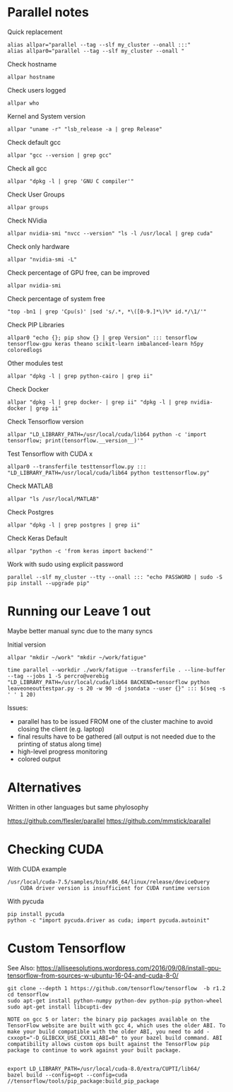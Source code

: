 

# Parallel notes

Quick replacement

	alias allpar="parallel --tag --slf my_cluster --onall :::"
	alias allpar0="parallel --tag --slf my_cluster --onall "

Check hostname

	allpar hostname

Check users logged

	allpar who 

Kernel and System version

	allpar "uname -r" "lsb_release -a | grep Release"

Check default gcc

	allpar "gcc --version | grep gcc"

Check all gcc
	
	allpar "dpkg -l | grep 'GNU C compiler'"

Check User Groups

	allpar groups

Check NVidia
	
	allpar nvidia-smi "nvcc --version" "ls -l /usr/local | grep cuda"

Check only hardware

	allpar "nvidia-smi -L"

Check percentage of GPU free, can be improved

	allpar nvidia-smi

Check percentage of system free

	"top -bn1 | grep 'Cpu(s)' |sed 's/.*, *\([0-9.]*\)%* id.*/\1/'"

Check PIP Libraries

	allpar0 "echo {}; pip show {} | grep Version" ::: tensorflow tensorflow-gpu keras theano scikit-learn imbalanced-learn h5py coloredlogs

Other modules test

	allpar "dpkg -l | grep python-cairo | grep ii"

Check Docker

	allpar "dpkg -l | grep docker- | grep ii" "dpkg -l | grep nvidia-docker | grep ii"

Check Tensorflow version
	
	allpar "LD_LIBRARY_PATH=/usr/local/cuda/lib64 python -c 'import tensorflow; print(tensorflow.__version__)'"

Test Tensorflow with CUDA x

	allpar0 --transferfile testtensorflow.py ::: "LD_LIBRARY_PATH=/usr/local/cuda/lib64 python testtensorflow.py"

Check MATLAB 

	allpar "ls /usr/local/MATLAB"

Check Postgres

	allpar "dpkg -l | grep postgres | grep ii"

Check Keras Default

	allpar "python -c 'from keras import backend'"

Work with sudo using explicit password

	parallel --slf my_cluster --tty --onall ::: "echo PASSWORD | sudo -S pip install --upgrade pip"

# Running our Leave 1 out

Maybe better manual sync due to the many syncs


Initial version
	
	allpar "mkdir ~/work" "mkdir ~/work/fatigue" 

	time parallel --workdir ./work/fatigue --transferfile . --line-buffer --tag --jobs 1 -S percro@verebig "LD_LIBRARY_PATH=/usr/local/cuda/lib64 BACKEND=tensorflow python leaveoneouttestpar.py -s 20 -w 90 -d jsondata --user {}" ::: $(seq -s ' ' 1 20)

Issues:
* parallel has to be issued FROM one of the cluster machine to avoid closing the client (e.g. laptop)
* final results have to be gathered (all output is not needed due to the printing of status along time)
* high-level progress monitoring
* colored output


# Alternatives

Written in other languages but same phylosophy

https://github.com/flesler/parallel
https://github.com/mmstick/parallel

# Checking CUDA

With CUDA example

	/usr/local/cuda-7.5/samples/bin/x86_64/linux/release/deviceQuery
		CUDA driver version is insufficient for CUDA runtime version

With pycuda

	pip install pycuda
	python -c "import pycuda.driver as cuda; import pycuda.autoinit"
	
# Custom Tensorflow

See Also: 	https://alliseesolutions.wordpress.com/2016/09/08/install-gpu-tensorflow-from-sources-w-ubuntu-16-04-and-cuda-8-0/


	git clone --depth 1 https://github.com/tensorflow/tensorflow  -b r1.2
	cd tensorflow
	sudo apt-get install python-numpy python-dev python-pip python-wheel
	sudo apt-get install libcupti-dev 

	NOTE on gcc 5 or later: the binary pip packages available on the TensorFlow website are built with gcc 4, which uses the older ABI. To make your build compatible with the older ABI, you need to add -cxxopt="-D_GLIBCXX_USE_CXX11_ABI=0" to your bazel build command. ABI compatibility allows custom ops built against the TensorFlow pip package to continue to work against your built package.


	export LD_LIBRARY_PATH=/usr/local/cuda-8.0/extra/CUPTI/lib64/
	bazel build --config=opt --config=cuda //tensorflow/tools/pip_package:build_pip_package


